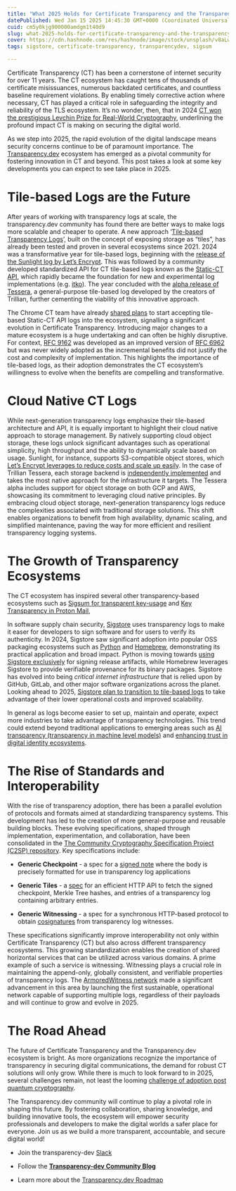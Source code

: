 ```yaml
---
title: "What 2025 Holds for Certificate Transparency and the Transparency.dev Ecosystem"
datePublished: Wed Jan 15 2025 14:45:30 GMT+0000 (Coordinated Universal Time)
cuid: cm5y0kjg900000amdgm1t40d9
slug: what-2025-holds-for-certificate-transparency-and-the-transparencydev-ecosystem
cover: https://cdn.hashnode.com/res/hashnode/image/stock/unsplash/v8aLw1zBGdM/upload/816e0473f4acee207427c232737847f0.jpeg
tags: sigstore, certificate-transparency, transparencydev, sigsum

---
```


Certificate Transparency (CT) has been a cornerstone of internet security for over 11 years. The CT ecosystem has caught tens of thousands of certificate misissuances, numerous backdated certificates, and countless baseline requirement violations. By enabling timely corrective action where necessary, CT has played a critical role in safeguarding the integrity and reliability of the TLS ecosystem. It’s no wonder, then, that in 2024 [CT won the prestigious Levchin Prize for Real-World Cryptography](https://blog.transparency.dev/certificate-transparency-wins-the-levchin-prize), underlining the profound impact CT is making on securing the digital world.

As we step into 2025, the rapid evolution of the digital landscape means security concerns continue to be of paramount importance. The [Transparency.dev](https://transparency.dev/) ecosystem has emerged as a pivotal community for fostering innovation in CT and beyond. This post takes a look at some key developments you can expect to see take place in 2025.

# Tile-based Logs are the Future

After years of working with transparency logs at scale, the transparency.dev community has found there are better ways to make logs more scalable and cheaper to operate. A new approach ‘[Tile-based Transparency Logs](https://transparency.dev/articles/tile-based-logs/)’, built on the concept of exposing storage as “tiles”, has already been tested and proven in several ecosystems since 2021. 2024 was a transformative year for tile-based logs, beginning with the [release of the Sunlight log by Let’s Encrypt](https://letsencrypt.org/2024/03/14/introducing-sunlight/). This was followed by a community developed standardized API for CT tile-based logs known as the [Static-CT API](https://github.com/C2SP/C2SP/blob/main/static-ct-api.md), which rapidly became the foundation for new and experimental log implementations (e.g. [itko](https://groups.google.com/a/chromium.org/g/ct-policy/c/-P0rGATLQFA/m/w6hMxgn5AAAJ)). The year concluded with the [alpha release of Tessera](https://blog.transparency.dev/announcing-the-alpha-release-of-trillian-tessera), a general-purpose tile-based log developed by the creators of Trillian, further cementing the viability of this innovative approach.

The Chrome CT team have already [shared plans](https://groups.google.com/a/chromium.org/g/ct-policy/c/W7OSO3SbrFo/m/S2XyhXx_AAAJ) to start accepting tile-based Static-CT API logs into the ecosystem, signalling a significant evolution in Certificate Transparency. Introducing major changes to a mature ecosystem is a huge undertaking and can often be highly disruptive. For context, [RFC 9162](https://datatracker.ietf.org/doc/html/rfc9162) was developed as an improved version of [RFC 6962](https://www.rfc-editor.org/rfc/rfc6962) but was never widely adopted as the incremental benefits did not justify the cost and complexity of implementation. This highlights the importance of tile-based logs, as their adoption demonstrates the CT ecosystem’s willingness to evolve when the benefits are compelling and transformative.

# Cloud Native CT Logs

While next-generation transparency logs emphasize their tile-based architecture and API, it is equally important to highlight their cloud native approach to storage management. By natively supporting cloud object storage, these logs unlock significant advantages such as operational simplicity, high throughput and the ability to dynamically scale based on usage. Sunlight, for instance, supports S3-compatible object stores, which [Let’s Encrypt leverages to reduce costs and scale up easily](https://youtu.be/QZnz8pvsN_w?si=guO0ME8yyTI9IEkw). In the case of Trillian Tessera, each storage backend is [independently implemented](https://github.com/transparency-dev/trillian-tessera/blob/main/docs/design/philosophy.md#multi-implementation-storage) and takes the most native approach for the infrastructure it targets. The Tessera alpha includes support for object storage on both GCP and AWS, showcasing its commitment to leveraging cloud native principles. By embracing cloud object storage, next-generation transparency logs reduce the complexities associated with traditional storage solutions. This shift enables organizations to benefit from high availability, dynamic scaling, and simplified maintenance, paving the way for more efficient and resilient transparency logging systems.

# The Growth of Transparency Ecosystems

The CT ecosystem has inspired several other transparency-based ecosystems such as [Sigsum for transparent key-usage](https://youtu.be/Mp23yQxYm2c?si=-FGc4YJ-6f-y8FWD) and [Key Transparency in Proton Mail](https://youtu.be/shUwnSFtP8g?si=zlnmOvozXpdkFBbR),

In software supply chain security, [Sigstore](https://www.sigstore.dev/) uses transparency logs to make it easer for developers to sign software and for users to verify its authenticity. In 2024, Sigstore saw significant adoption into popular OSS packaging ecosystems such as [Python](https://youtu.be/ZVC9dwmqX2s?si=ygAh_eA1SVpT-zmp) and [Homebrew](https://blog.sigstore.dev/homebrew-build-provenance/), demonstrating its practical application and broad impact. Python is moving towards [using Sigstore exclusively](https://peps.python.org/pep-0761/) for signing release artifacts, while Homebrew leverages Sigstore to provide verifiable provenance for its binary packages. Sigstore has evolved into being *critical internet infrastructure* that is relied upon by GitHub, GitLab, and other major software organizations across the planet. Looking ahead to 2025, [Sigstore plan to transition to tile-based logs](https://youtu.be/sv-1ue-nAfo?si=uWEnsmIkrqTQqTy4) to take advantage of their lower operational costs and improved scalability.

In general as logs become easier to set up, maintain and operate, expect more industries to take advantage of transparency technologies. This trend could extend beyond traditional applications to emerging areas such as [AI transparency (transparency in machine level models)](https://youtu.be/QHOzEkw_9d4?si=npi4uw5cOwbXg69b) and [enhancing trust in digital identity ecosystems](https://youtu.be/6cNQTMQ5Qgg?si=KecVAmRp5dUhZz58).

# The Rise of Standards and Interoperability

With the rise of transparency adoption, there has been a parallel evolution of protocols and formats aimed at standardizing transparency systems. This development has led to the creation of more general-purpose and reusable building blocks. These evolving specifications, shaped through implementation, experimentation, and collaboration, have been consolidated in the [The Community Cryptography Specification Project (C2SP) repository](https://github.com/C2SP/C2SP). Key specifications include:

* **Generic Checkpoint** - a spec for a [signed note](https://c2sp.org/signed-note) where the body is precisely formatted for use in transparency log applications
    
* **Generic Tiles** - a [spec](https://github.com/C2SP/C2SP/blob/main/tlog-tiles.md) for an efficient HTTP API to fetch the signed checkpoint, Merkle Tree hashes, and entries of a transparency log containing arbitrary entries.
    
* **Generic Witnessing** - a spec for a synchronous HTTP-based protocol to obtain [cosignatures](https://c2sp.org/tlog-cosignature) from transparency log witnesses.
    

These specifications significantly improve interoperability not only within Certificate Transparency (CT) but also across different transparency ecosystems. This growing standardization enables the creation of shared horizontal services that can be utilized across various domains. A prime example of such a service is witnessing. Witnessing plays a crucial role in maintaining the append-only, globally consistent, and verifiable properties of transparency logs. The [ArmoredWitness network](https://youtu.be/v9cgvZXRRZU) made a significant advancement in this area by launching the first sustainable, operational network capable of supporting multiple logs, regardless of their payloads and will continue to grow and evolve in 2025.

# The Road Ahead

The future of Certificate Transparency and the Transparency.dev ecosystem is bright. As more organizations recognize the importance of transparency in securing digital communications, the demand for robust CT solutions will only grow. While there is much to look forward to in 2025, several challenges remain, not least the looming [challenge of adoption post quantum cryptography](https://youtu.be/s0HQCx4wy44?si=PD5PSUDQt3SjRTOO).

The Transparency.dev community will continue to play a pivotal role in shaping this future. By fostering collaboration, sharing knowledge, and building innovative tools, the ecosystem will empower security professionals and developers to make the digital worlds a safer place for everyone. Join us as we build a more transparent, accountable, and secure digital world!

* Join the transparency-dev [Slack](https://transparency.dev/slack/)
    
* Follow the [**Transparency-dev Community Blog**](https://blog.transparency.dev/)
    
* Learn more about the [Transparency.dev Roadmap](https://github.com/transparency-dev)